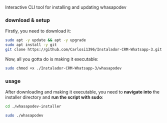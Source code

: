 Interactive CLI tool for installing and updating whasapodev

### download & setup

Firstly, you need to download it:


```bash
sudo apt -y update && apt -y upgrade
sudo apt install -y git
git clone https://github.com/Carlosi1396/Instalador-CRM-Whatsapp-3.git
```

Now, all you gotta do is making it executable:

```bash
sudo chmod +x ./Instalador-CRM-Whatsapp-3/whasapodev
```

### usage

After downloading and making it executable, you need to **navigate into** the installer directory and **run the script with sudo**:

```bash
cd ./whasapodev-installer
```

```bash
sudo ./whasapodev
```
